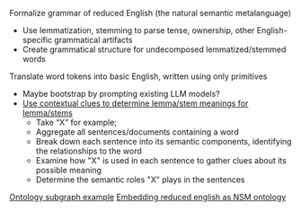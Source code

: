 
Formalize grammar of reduced English (the natural semantic metalanguage)
- Use lemmatization, stemming to parse tense, ownership, other English-specific grammatical artifacts
- Create grammatical structure for undecomposed lemmatized/stemmed words

Translate word tokens into basic English, written using only primitives
- Maybe bootstrap by prompting existing LLM models?
- [Use contextual clues to determine lemma/stem meanings for lemma/stems](https://chatgpt.com/share/672977ac-e414-800a-8391-a33649218b5b)
	- Take “X” for example; 
	- Aggregate all sentences/documents containing a word
	- Break down each sentence into its semantic components, identifying the relationships to the word
	- Examine how "X" is used in each sentence to gather clues about its possible meaning
	- Determine the semantic roles "X" plays in the sentences

[Ontology subgraph example](Embed-the-ontology-subgraph.md)
[Embedding reduced english as NSM ontology](Embedding-Text-as-Ontology-Subgraph-Activations)
